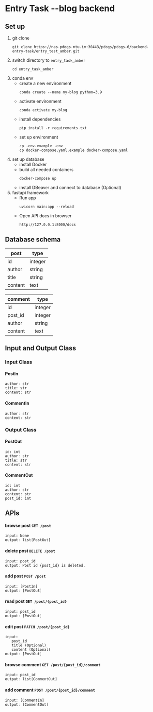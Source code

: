 # Entry Task --blog backend
## Set up

1. git clone
   ```
   git clone https://nas.pdogs.ntu.im:30443/pdogs/pdogs-6/backend-entry-task/entry_test_amber.git
   ```
2. switch directory to `entry_task_amber`
   ```
   cd entry_task_amber
   ```
3. conda env
    - create a new environment
        ```
        conda create --name my-blog python=3.9
        ```
    - activate environment
        ```
        conda activate my-blog
        ```
    - install dependencies
        ```
        pip install -r requirements.txt
        ```
    - set up environment
      ```
      cp .env.example .env
      cp docker-compose.yaml.example docker-compose.yaml
      ```
4. set up database
   - install Docker
   - build all needed containers
     ```
     docker-compose up
     ```
   - install DBeaver and connect to database (Optional)
5. fastapi framework
    - Run app
        ```
        uvicorn main:app --reload
        ```
    - Open API docs in browser
        ```
        http://127.0.0.1:8000/docs
        ```
## Database schema

| post    | type    |
|---------|---------|
| id      | integer |
| author  | string  |
| title   | string  |
| content | text    |

| comment | type      |
|---------|-----------|
| id      | integer   |
| post_id | integer   |
| author  | string    |
| content | text      |

## Input and Output Class

### Input Class
#### PostIn 
    author: str
    title: str
    content: str
#### CommentIn
    author: str
    content: str

### Output Class
#### PostOut
    id: int
    author: str
    title: str
    content: str
#### CommentOut
    id: int
    author: str
    content: str
    post_id: int


## APIs

#### browse post `GET /post`
```
input: None
output: list[PostOut]
```

#### delete post `DELETE /post`
```
input: post_id
output: Post id {post_id} is deleted.
```

#### add post `POST /post`
```
input: [PostIn]
output: [PostOut]
```

#### read post `GET /post/{post_id}`
```
input: post_id
output: [PostOut]
```

#### edit post `PATCH /post/{post_id}`
```
input:
   post_id
   title (Optional)
   content (Optional)
output: [PostOut]
```

#### browse comment `GET /post/{post_id}/comment`
```
input: post_id
output: list[CommentOut]
```

#### add comment `POST /post/{post_id}/comment`
```
input: [CommentIn]
output: [CommentOut]
```